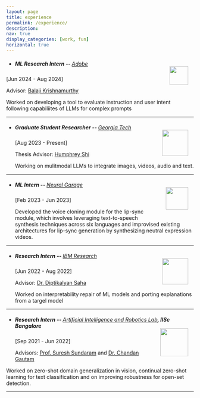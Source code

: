 ```yaml
---
layout: page
title: experience
permalink: /experience/
description:
nav: true
display_categories: [work, fun]
horizontal: true
---
```


- ##### ML Research Intern -- <span style="font-weight:400">[Adobe](https://www.adobe.com)</span> <img src="https://www.adobe.com/federal/assets/svgs/adobe-logo.svg" width="50px" style="margin:15px" align="right">
  
[Jun 2024 - Aug 2024]

Advisor: [Balaji Krishnamurthy](https://scholar.google.com/citations?user=n8iUBg8AAAAJ&hl=en)


Worked on developing a tool to evaluate instruction and user intent following capabiliites of LLMs for complex prompts

---

- ##### Graduate Student Researcher -- <span style="font-weight:400">[Georgia Tech](https://www.gatech.edu/)</span> <img src="https://brand.gatech.edu/sites/default/files/inline-images/GTVertical_RGB.png" width="70px" style="margin:15px" align="right">
  
  [Aug 2023 - Present]
  
  Thesis Advisor: [Humphrey Shi](https://www.humphreyshi.com/)


  Working on mulitmodal LLMs to integrate images, videos, audio and text.


---
- ##### ML Intern -- <span style="font-weight:400">[Neural Garage](https://visualdub.in/)</span><img src="https://visualdub.in/svg/main-logo.svg" width="60px" align="right" style="margin:15px">
  
  [Feb 2023 - Jun 2023]


  Developed the voice cloning module for the lip-sync module, which involves leveraging text-to-speech synthesis techniques across six languages and improvised existing architectures for lip-sync generation by synthesizing neutral expression videos.

---

- ##### Research Intern -- <span style="font-weight:400">[IBM Research](https://research.ibm.com/labs/india)</span> <img src="https://research.ibm.com/_next/static/media/IBM-8bar-logo--h23.8bbea713.svg" width="70px" style="margin:15px" align="right">
  
  [Jun 2022 - Aug 2022]
  
  Advisor: [Dr. Diptikalyan Saha](https://scholar.google.com/citations?hl=en&user=epwtlHgAAAAJ) 

  Worked on interpretability repair of ML models and porting explanations from a targel model

---

- ##### Research Intern -- <span style="font-weight:400">[Artificial Intelligence and Robotics Lab](https://aero.iisc.ac.in/people/suresh-sundaram/)</span>, IISc Bangalore <img src="https://iisc.ac.in/wp-content/uploads/2018/03/IISc-logo.jpg" width="75px" align="right" style="margin:15px">
  
  [Sep 2021 - Jun 2022]
  

  Advisors: [Prof. Suresh Sundaram](https://scholar.google.com/citations?hl=en&user=5iAMbhMAAAAJ) and [Dr. Chandan Gautam](https://scholar.google.com/citations?hl=en&user=G-e_OoIAAAAJ)

  
 Worked on zero-shot domain generalization in vision, continual zero-shot learning for text classification and on improving robustness for open-set detection.

---


<!-- - ##### Technical Writer and Editor -- <span style="font-weight:400">[ScoutAPM](http://scoutapm.com) </span><img src="https://assets.scoutapm.com/assets/public/scout_logo-f2ab3019302500d22b77f24685298b91e8b1fd4778ba5f67368cde418476f513.png" width="80px" align="right" style="margin:15px">
  
  [Oct 2019 - Present]

  Manager: [Hayley Keith](https://www.linkedin.com/in/hayleykeith/)
  
  Writing and editing software, web development content for [ScoutAPM’s blog](https://scoutapm.com/blog/author/mukul-khanna).

---
- ##### Google Summer of Code '19 -- <span style="font-weight:400">[Open Robotics](https://www.openrobotics.org/blog/2019/5/25/open-robotics-welcomes-our-gsoc-students)</span><img src="https://upload.wikimedia.org/wikipedia/commons/thumb/8/85/GSoC-icon.svg/1200px-GSoC-icon.svg.png" width="65px" align="right" style="margin:15px">
  
  [May 2019 - Sep 2019]

  Advisor: [Jose Luis Rivero](http://www.shanmuga.people.iitgn.ac.in/)

  Created a [documentation index](https://github.com/osrf/gazebo-doc-index) and a corresponding entry suggestion-tool for open-source robotic simulation software Gazebo as a part of [GSoC 2019](https://summerofcode.withgoogle.com/archive/2019/projects/6054863815835648/).

---

- ##### Software Developer -- <span style="font-weight:400">[SRM Autonomous Underwater Vehicle](https://www.srmauvsoftware.github.io)</span><img src="https://srmauvsoftware.github.io/assets/img/logo/logo4.png" width="50px" align="right" style="margin:15px">

  [Sep 2017 - May 2019]

  Advisor: Prof. [Annapurani Panaiyappan](https://www.srmist.edu.in/engineering/dept-cse/faculty/drannapurani-panaiyappan-k)

  - Developed the vehicle's [software stack](https://github.com/srmauvsoftware), including it's control and navigation systems and image processing modules using ROS.
  - Also developed an [underwater simulation environment](https://scholar.google.com/citations?view_op=view_citation&hl=en&user=kWAlOAkAAAAJ&citation_for_view=kWAlOAkAAAAJ:u5HHmVD_uO8C) using ROS and Unity-3D for testing. -->